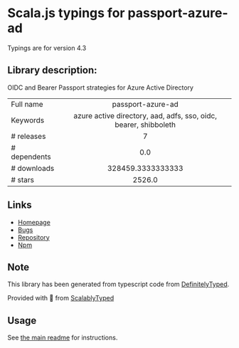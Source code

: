 
# Scala.js typings for passport-azure-ad

Typings are for version 4.3

## Library description:
OIDC and Bearer Passport strategies for Azure Active Directory

|                    |                 |
| ------------------ | :-------------: |
| Full name          | passport-azure-ad |
| Keywords           | azure active directory, aad, adfs, sso, oidc, bearer, shibboleth |
| # releases         | 7 |
| # dependents       | 0.0 |
| # downloads        | 328459.3333333333 |
| # stars            | 2526.0 |

## Links
- [Homepage](https://github.com/AzureAD/microsoft-authentication-library-for-js#readme)
- [Bugs](https://github.com/AzureAD/microsoft-authentication-library-for-js/issues)
- [Repository](https://github.com/AzureAD/microsoft-authentication-library-for-js)
- [Npm](https://www.npmjs.com/package/passport-azure-ad)
    


## Note
This library has been generated from typescript code from [DefinitelyTyped](https://definitelytyped.org).

Provided with :purple_heart: from [ScalablyTyped](https://github.com/oyvindberg/ScalablyTyped)

## Usage
See [the main readme](../../readme.md) for instructions.



